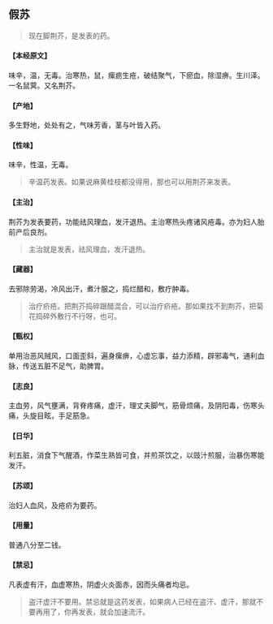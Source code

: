 ## 假苏

> 现在脚荆芥，是发表的药。

#### 【本经原文】
味辛，温，无毒。治寒热，鼠，瘰疬生疮，破结聚气，下瘀血，除湿痹。生川泽。一名鼠蓂。又名荆芥。
#### 【产地】
多生野地，处处有之，气味芳香，茎与叶皆入药。
#### 【性味】
味辛，性温，无毒。

> 辛温药发表。如果说麻黄桂枝都没得用，那也可以用荆芥来发表。

#### 【主治】
荆芥为发表要药，功能祛风理血，发汗退热。主治寒热头疼诸风疮毒。亦为妇人胎前产后良剂。

> 主治就是发表，祛风理血，发汗退热。

#### 【藏器】
去邪除劳渴，冷风出汗，煮汁服之，捣烂醋和，敷疔肿毒。

> 治疗疥疮。把荆芥捣碎跟醋混合，可以治疗疥疮。那如果找不到荆芥，把菊花捣碎外敷行不行呀，也可。

#### 【甄权】
单用治恶风贼风，口面歪斜，遍身瘰痹，心虚忘事，益力添精，辟邪毒气，通利血脉，传送五脏不足气，助脾胃。
#### 【志良】
主血劳，风气壅满，背脊疼痛，虚汗，理丈夫脚气，筋骨烦痛，及阴阳毒，伤寒头痛，头旋目眩，手足筋急。
#### 【日华】
利五脏，消食下气醒酒，作菜生熟皆可食，并煎茶饮之，以豉汁煎服，治暴伤寒能发汗。
#### 【苏颂】
治妇人血风，及疮疥为要药。
#### 【用量】
普通八分至二钱。
#### 【禁忌】
凡表虚有汗，血虚寒热，阴虚火炎面赤，因而头痛者均忌。

> 盗汗虚汗不要用。禁忌就是这药发表，如果病人已经在盗汗、虚汗，那就不要再用了，你再发表，就会加速流汗。